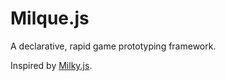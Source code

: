 # Milque.js
A declarative, rapid game prototyping framework.

Inspired by [Milky.js](http://www.lessmilk.com/milkyJS/).

